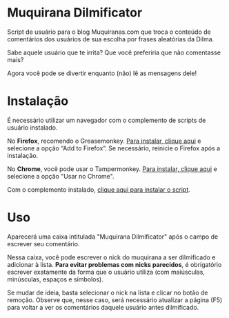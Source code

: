 # Muquirana Dilmificator
Script de usuário para o blog Muquiranas.com que troca o conteúdo de comentários dos usuários de sua escolha por frases aleatórias da Dilma. 

Sabe aquele usuário que te irrita? Que você preferiria que não comentasse mais?

Agora você pode se divertir enquanto (não) lê as mensagens dele!

# Instalação

É necessário utilizar um navegador com o complemento de scripts de usuário instalado.

No <strong>Firefox</strong>, recomendo o Greasemonkey. <a href="https://addons.mozilla.org/pt-br/firefox/addon/greasemonkey/" target="_blank">Para instalar, clique aqui</a> e selecione a opção “Add to Firefox”. Se necessário, reinicie o Firefox após a instalação.

No <strong>Chrome</strong>, você pode usar o Tampermonkey. <a href="https://chrome.google.com/webstore/detail/tampermonkey/dhdgffkkebhmkfjojejmpbldmpobfkfo?hl=pt-BR" target="_blank">Para instalar, clique aqui</a> e selecione a opção "Usar no Chrome".

Com o complemento instalado, <a href="https://github.com/Dirk-BR/dilmificator/raw/master/dilmificator.user.js" target="_blank">clique aqui para instalar o script</a>.

# Uso

Aparecerá uma caixa intitulada "Muquirana Dilmificator" após o campo de escrever seu comentário.

Nessa caixa, você pode escrever o nick do muquirana a ser dilmificado e adicionar à lista. <strong>Para evitar problemas com nicks parecidos</strong>, é obrigatório escrever exatamente da forma que o usuário utiliza (com maiúsculas, minúsculas, espaços e símbolos).

Se mudar de ideia, basta selecionar o nick na lista e clicar no botão de remoção. Observe que, nesse caso, será necessário atualizar a página (F5) para voltar a ver os comentários daquele usuário antes dilmificado.
